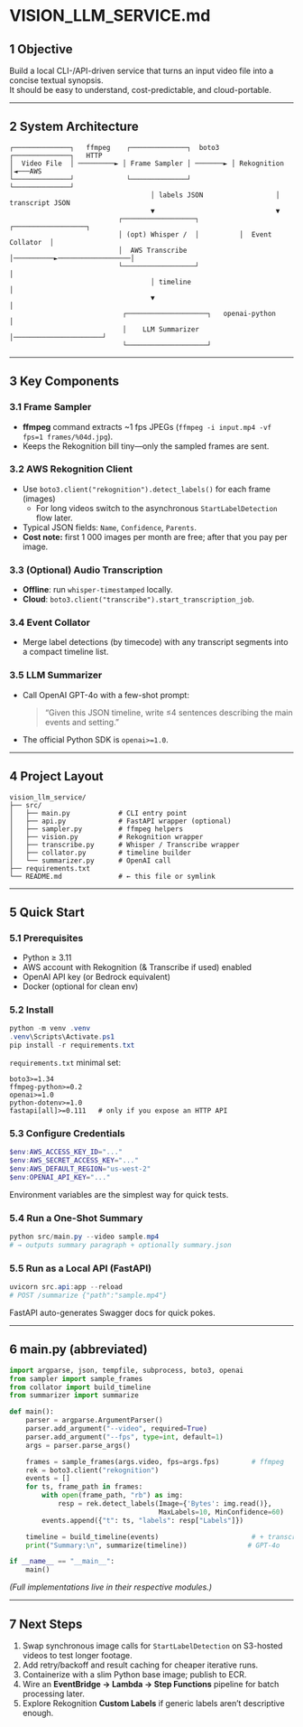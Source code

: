 # VISION_LLM_SERVICE.md

## 1  Objective

Build a local CLI-/API-driven service that turns an input video file into a concise textual synopsis.  
It should be easy to understand, cost-predictable, and cloud-portable.

---

## 2  System Architecture

```
┌──────────────┐   ffmpeg    ┌──────────────┐  boto3   ┌──────────────┐   HTTP
│  Video File  │ ─────────► │ Frame Sampler │ ───────► │ Rekognition  │◄───AWS
└──────────────┘             └──────────────┘          └──────────────┘
                                   │ labels JSON                  │ transcript JSON
                                   ▼                              ▼
                           ┌──────────────────┐          ┌──────────────────┐
                           │ (opt) Whisper /  │          │  Event Collator  │
                           │  AWS Transcribe  │──────────►──────────────────│
                           └──────────────────┘                         │
                                   │ timeline                           │
                                   ▼                                    │
                            ┌────────────────────┐   openai‑python      │
                            │    LLM Summarizer  │──────────────────────┘
                            └────────────────────┘
```

---

## 3  Key Components

### 3.1 Frame Sampler
* **ffmpeg** command extracts ~1 fps JPEGs (`ffmpeg -i input.mp4 -vf fps=1 frames/%04d.jpg`). 
* Keeps the Rekognition bill tiny—only the sampled frames are sent.

### 3.2 AWS Rekognition Client
* Use `boto3.client("rekognition").detect_labels()` for each frame (images)  
  * For long videos switch to the asynchronous `StartLabelDetection` flow later.  
* Typical JSON fields: `Name`, `Confidence`, `Parents`.  
* **Cost note:** first 1 000 images per month are free; after that you pay per image.  

### 3.3 (Optional) Audio Transcription
* **Offline**: run `whisper-timestamped` locally.  
* **Cloud**: `boto3.client("transcribe").start_transcription_job`.  

### 3.4 Event Collator
* Merge label detections (by timecode) with any transcript segments into a compact timeline list.

### 3.5 LLM Summarizer
* Call OpenAI GPT-4o with a few-shot prompt:  
  > “Given this JSON timeline, write ≤4 sentences describing the main events and setting.”  
* The official Python SDK is `openai>=1.0`.  

---

## 4  Project Layout

```
vision_llm_service/
├── src/
│   ├── main.py            # CLI entry point
│   ├── api.py             # FastAPI wrapper (optional)
│   ├── sampler.py         # ffmpeg helpers
│   ├── vision.py          # Rekognition wrapper
│   ├── transcribe.py      # Whisper / Transcribe wrapper
│   ├── collator.py        # timeline builder
│   └── summarizer.py      # OpenAI call
├── requirements.txt
└── README.md              # ← this file or symlink
```

---

## 5  Quick Start

### 5.1 Prerequisites
* Python ≥ 3.11  
* AWS account with Rekognition (& Transcribe if used) enabled  
* OpenAI API key (or Bedrock equivalent)  
* Docker (optional for clean env)  

### 5.2 Install

```powershell
python -m venv .venv
.venv\Scripts\Activate.ps1
pip install -r requirements.txt
```

`requirements.txt` minimal set:

```text
boto3>=1.34
ffmpeg-python>=0.2
openai>=1.0
python-dotenv>=1.0
fastapi[all]>=0.111   # only if you expose an HTTP API
```

### 5.3 Configure Credentials

```powershell
$env:AWS_ACCESS_KEY_ID="..."
$env:AWS_SECRET_ACCESS_KEY="..."
$env:AWS_DEFAULT_REGION="us-west-2"
$env:OPENAI_API_KEY="..."
```

Environment variables are the simplest way for quick tests.  

### 5.4 Run a One-Shot Summary

```powershell
python src/main.py --video sample.mp4
# → outputs summary paragraph + optionally summary.json
```

### 5.5 Run as a Local API (FastAPI)

```powershell
uvicorn src.api:app --reload
# POST /summarize {"path":"sample.mp4"}
```

FastAPI auto-generates Swagger docs for quick pokes.  

---

## 6  main.py (abbreviated)

```python
import argparse, json, tempfile, subprocess, boto3, openai
from sampler import sample_frames
from collator import build_timeline
from summarizer import summarize

def main():
    parser = argparse.ArgumentParser()
    parser.add_argument("--video", required=True)
    parser.add_argument("--fps", type=int, default=1)
    args = parser.parse_args()

    frames = sample_frames(args.video, fps=args.fps)        # ffmpeg
    rek = boto3.client("rekognition")
    events = []
    for ts, frame_path in frames:
        with open(frame_path, "rb") as img:
            resp = rek.detect_labels(Image={'Bytes': img.read()},
                                     MaxLabels=10, MinConfidence=60)
        events.append({"t": ts, "labels": resp["Labels"]})

    timeline = build_timeline(events)                       # + transcript if any
    print("Summary:\n", summarize(timeline))               # GPT‑4o

if __name__ == "__main__":
    main()
```

*(Full implementations live in their respective modules.)*

---

## 7  Next Steps

1. Swap synchronous image calls for `StartLabelDetection` on S3-hosted videos to test longer footage.  
2. Add retry/backoff and result caching for cheaper iterative runs.  
3. Containerize with a slim Python base image; publish to ECR.  
4. Wire an **EventBridge → Lambda → Step Functions** pipeline for batch processing later.  
5. Explore Rekognition **Custom Labels** if generic labels aren’t descriptive enough.
